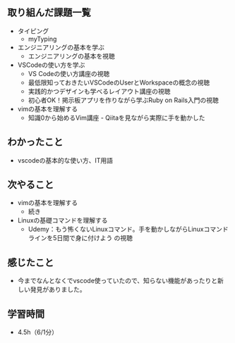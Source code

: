 ## 取り組んだ課題一覧
- タイピング
    -   myTyping
- エンジニアリングの基本を学ぶ
    - エンジニアリングの基本を視聴
- VSCodeの使い方を学ぶ
    - VS Codeの使い方講座の視聴
    - 最低限知っておきたいVSCodeのUserとWorkspaceの概念の視聴
    - 実践的かつデザインも学べるレイアウト講座の視聴
    - 初心者OK！掲示板アプリを作りながら学ぶRuby on Rails入門の視聴
- vimの基本を理解する
    - 知識0から始めるVim講座 - Qiitaを見ながら実際に手を動かした 
## わかったこと
- vscodeの基本的な使い方、IT用語
## 次やること
- vimの基本を理解する
    - 続き 
- Linuxの基礎コマンドを理解する
    - Udemy：もう怖くないLinuxコマンド。手を動かしながらLinuxコマンドラインを5日間で身に付けよう の視聴
## 感じたこと
- 今までなんとなくでvscode使っていたので、知らない機能があったりと新しい発見がありました。
## 学習時間
- 4.5h（6/1分）